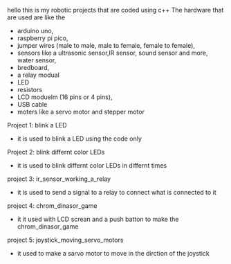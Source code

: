 hello this is my robotic projects that are coded using c++
The hardware that are used are like the 
- arduino uno,
- raspberry pi pico,
- jumper wires (male to male, male to female, female to female),
- sensors like a ultrasonic sensor,IR sensor, sound sensor and more, water sensor,
- bredboard,
- a relay modual
- LED
- resistors
- LCD moduelm (16 pins or 4 pins),
- USB cable
- moters like a servo motor and stepper motor

Project 1: blink a LED 
- it is used to blink a LED using the code only

Project 2: blink differnt color LEDs
- it is used to blink differnt color LEDs in differnt times

project 3: ir_sensor_working_a_relay
- it is used to send a signal to a relay to connect what is connected to it

project 4: chrom_dinasor_game
- it it used with LCD screan and a push batton to make the chrom_dinasor_game 

project 5: joystick_moving_servo_motors
- it used to make a sarvo motor to move in the dirction of the joystick